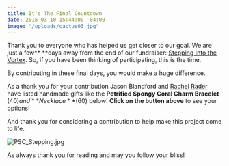 ```yaml
---
title: It's The Final Countdown
date: 2015-03-10 15:44:00 -04:00
image: "/uploads/cactus03.jpg"
---
```


Thank you to everyone who has helped us get closer to our goal. We are just a few** **days away from the end of our fundraiser: [Stepping Into the Vortex](http://www.indiegogo.com/projects/stepping-into-the-vortex). So, if you have been thinking of participating, this is the time.

By contributing in these final days, you would make a huge difference.

As a thank you for your contribution Jason Blandford and [Rachel Rader](http://www.rachelrader.com/about/) have listed handmade gifts like the **Petrified Spongy Coral Charm Bracelet** ($40) and **Necklace** ($60) below! **Click on the button above** to see your options!

And thank you for considering a contribution to help make this project come to life.

![PSC_Stepping.jpg](/uploads/PSC_Stepping.jpg)

As always thank you for reading and may you follow your bliss!